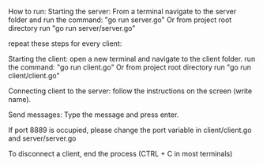 How to run:
Starting the server:
From a terminal navigate to the server folder and run the command: "go run server.go"
Or from project root directory run "go run server/server.go"

repeat these steps for every client:

Starting the client:
open a new terminal and navigate to the client folder. run the command: "go run client.go"
Or from project root directory run "go run client/client.go"

Connecting client to the server:
follow the instructions on the screen (write name).

Send messages:
Type the message and press enter.

If port 8889 is occupied, please change the port variable in client/client.go and server/server.go

To disconnect a client, end the process (CTRL + C in most terminals)